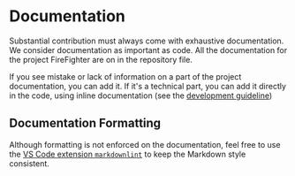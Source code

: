 # Documentation

Substantial contribution must always come with exhaustive documentation. We consider documentation as important as code.
All the documentation for the project FireFighter are on in the repository file.

If you see mistake or lack of information on a part of the project documentation, you can add it. If it's a technical part, you can add it directly in the code, using inline documentation (see the [development guideline](development.md))

## Documentation Formatting

Although formatting is not enforced on the documentation, feel free to use the [VS Code extension `markdownlint`](https://marketplace.visualstudio.com/items?itemName=DavidAnson.vscode-markdownlint) to keep the Markdown style consistent.
